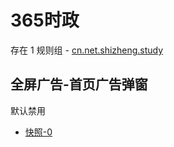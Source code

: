 # 365时政

存在 1 规则组 - [cn.net.shizheng.study](/src/apps/cn.net.shizheng.study.ts)

## 全屏广告-首页广告弹窗

默认禁用

- [快照-0](https://i.gkd.li/import/12708731)
